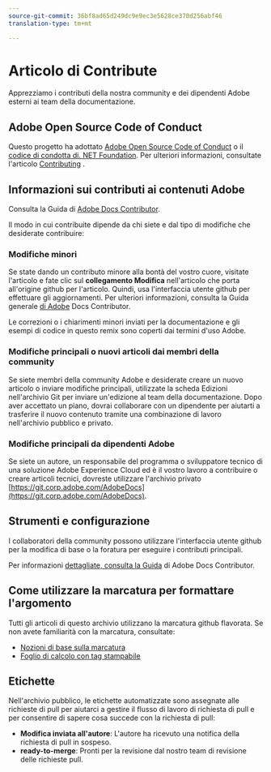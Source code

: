 ```yaml
---
source-git-commit: 36bf8ad65d249dc9e9ec3e5628ce370d256abf46
translation-type: tm+mt

---
```

# Articolo di Contribute

Apprezziamo i contributi della nostra community e dei dipendenti Adobe esterni ai team della documentazione.

## Adobe Open Source Code of Conduct

Questo progetto ha adottato [Adobe Open Source Code of Conduct](code-of-conduct.md) o il [codice di condotta di. NET Foundation](https://dotnetfoundation.org/code-of-conduct). Per ulteriori informazioni, consultate l&#39;articolo [Contributing](contributing.md) .

## Informazioni sui contributi ai contenuti Adobe

Consulta la Guida di [Adobe Docs Contributor](https://docs.adobe.com/content/help/en/contributor/contributor-guide/introduction.html).

Il modo in cui contribuite dipende da chi siete e dal tipo di modifiche che desiderate contribuire:

### Modifiche minori

Se state dando un contributo minore alla bontà del vostro cuore, visitate l&#39;articolo e fate clic sul **collegamento Modifica** nell&#39;articolo che porta all&#39;origine github per l&#39;articolo. Quindi, usa l&#39;interfaccia utente github per effettuare gli aggiornamenti. Per ulteriori informazioni, consulta la Guida generale [di Adobe](https://docs.adobe.com/content/help/en/contributor/contributor-guide/introduction.html) Docs Contributor.

Le correzioni o i chiarimenti minori inviati per la documentazione e gli esempi di codice in questo remix sono coperti dai termini d&#39;uso Adobe.

### Modifiche principali o nuovi articoli dai membri della community

Se siete membri della community Adobe e desiderate creare un nuovo articolo o inviare modifiche principali, utilizzate la scheda Edizioni nell&#39;archivio Git per inviare un&#39;edizione al team della documentazione. Dopo aver accettato un piano, dovrai collaborare con un dipendente per aiutarti a trasferire il nuovo contenuto tramite una combinazione di lavoro nell&#39;archivio pubblico e privato.

<!--
If you submit a pull request with significant changes to documentation and code examples, you'll see a message in the pull request asking you to submit an online contribution license agreement (CLA). We need you to complete the online form before we can review your pull request.
-->

### Modifiche principali da dipendenti Adobe

Se siete un autore, un responsabile del programma o sviluppatore tecnico di una soluzione Adobe Experience Cloud ed è il vostro lavoro a contribuire o creare articoli tecnici, dovreste utilizzare l&#39;archivio privato [https://git.corp.adobe.com/AdobeDocs](https://git.corp.adobe.com/AdobeDocs). <!--Employees from other parts of the Adobe world should use the public repo for minor updates.-->

## Strumenti e configurazione

I collaboratori della community possono utilizzare l&#39;interfaccia utente github per la modifica di base o la foratura per eseguire i contributi principali.

Per informazioni [dettagliate, consulta la Guida](https://docs.adobe.com/content/help/en/contributor/contributor-guide/introduction.html) di Adobe Docs Contributor.

## Come utilizzare la marcatura per formattare l&#39;argomento

Tutti gli articoli di questo archivio utilizzano la marcatura github flavorata. Se non avete familiarità con la marcatura, consultate:

* [Nozioni di base sulla marcatura](https://help.github.com/articles/markdown-basics/)
* [Foglio di calcolo con tag stampabile](https://guides.github.com/pdfs/markdown-cheatsheet-online.pdf)

## Etichette

Nell&#39;archivio pubblico, le etichette automatizzate sono assegnate alle richieste di pull per aiutarci a gestire il flusso di lavoro di richiesta di pull e per consentire di sapere cosa succede con la richiesta di pull:

* **Modifica inviata all&#39;autore**: L&#39;autore ha ricevuto una notifica della richiesta di pull in sospeso.
* **ready-to-merge**: Pronti per la revisione dal nostro team di revisione delle richieste pull.


